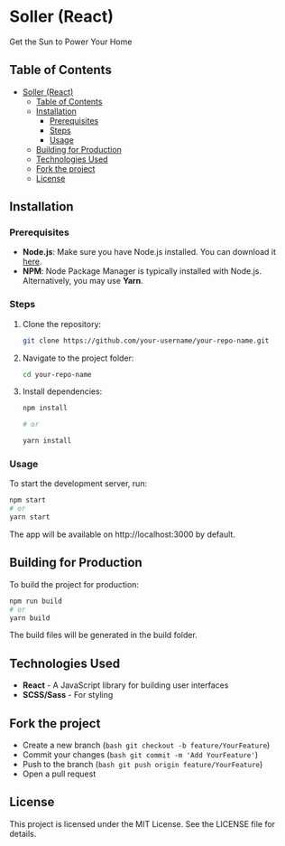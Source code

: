 # Soller (React)

Get the Sun to Power Your Home

## Table of Contents

- [Soller (React)](#soller-react)
  - [Table of Contents](#table-of-contents)
  - [Installation](#installation)
    - [Prerequisites](#prerequisites)
    - [Steps](#steps)
    - [Usage](#usage)
  - [Building for Production](#building-for-production)
  - [Technologies Used](#technologies-used)
  - [Fork the project](#fork-the-project)
  - [License](#license)

## Installation

### Prerequisites

- **Node.js**: Make sure you have Node.js installed. You can download it [here](https://nodejs.org/).
- **NPM**: Node Package Manager is typically installed with Node.js. Alternatively, you may use **Yarn**.

### Steps

1. Clone the repository:

    ```bash
    git clone https://github.com/your-username/your-repo-name.git
    ```

2. Navigate to the project folder:

    ```bash
    cd your-repo-name
    ```

3. Install dependencies:

    ```bash
    npm install

    # or
    
    yarn install
    ```

### Usage

To start the development server, run:

```bash
npm start
# or
yarn start
```

The app will be available on http://localhost:3000 by default.

## Building for Production
To build the project for production:

```bash
npm run build
# or
yarn build
```
The build files will be generated in the build folder.

## Technologies Used

- <strong>React</strong> - A JavaScript library for building user interfaces
- <strong>SCSS/Sass</strong> - For styling

## Fork the project

- Create a new branch (```bash git checkout -b feature/YourFeature```)
- Commit your changes (```bash git commit -m 'Add YourFeature'```)
- Push to the branch (```bash git push origin feature/YourFeature```)
- Open a pull request

## License
This project is licensed under the MIT License. See the LICENSE file for details.

